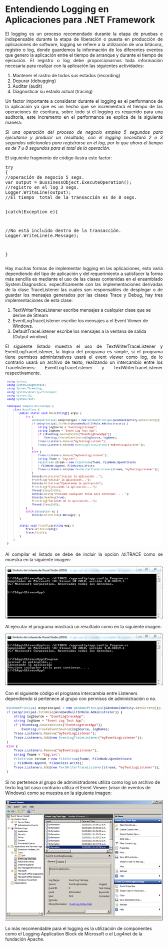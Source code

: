 # Entendiendo Logging en Aplicaciones para .NET Framework
<p align="justify">
El logging es un proceso recomendado durante la etapa de pruebas e indispensable durante la etapa de liberación o puesta en producción de aplicaciones de software, logging se refiere a la utilización de una bitácora, registro o log, donde guardemos la información de los diferentes eventos que genero la aplicación entre el tiempo de arranque y durante el tiempo de ejecución.
El registro o log debe proporcionarnos toda información necesaria para realizar con la aplicación las siguientes actividades:
</p>
<ol>
<li>Mantener el rastro de todos sus estados (recording)</li>
<li>Depurar (debugging)</li>
<li>Auditar (audit)</li>
<li>Diagnosticar su estado actual (tracing)</li>
</ol>
<p align="justify">
Un factor importante a considerar durante el logging es el performance de la aplicación ya que es un hecho que se incrementará el tiempo de las operaciones de escritura, sobre todo si el logging es requerido para una auditoría, este incremento en el performance se explica de la siguiente manera:
</p>
<p align="justify">
<i>
Si una operación del proceso de negocio emplea 5 segundos para ejecutarse y producir un resultado, con el logging necesitará 2 o 3 segundos adicionales para registrarse en el log, por lo que ahora el tiempo es de 7 u 8 segundos para el total de la operación.
</i>
</p>
<p>
El siguiente fragmento de código ilustra este factor:
</p>
<pre>
try
{
//operación de negocio 5 segs.
var output = BussinessObject.ExecuteOperation();
//registro en el log 3 segs.
Logger.WriteLine(output);
//El tiempo  total de la transacción es de 8 segs.

}catch(Exception e){

//No está incluído dentro de la transacción.
Logger.WriteLine(e.Message);

}
</pre>
<p align="justify">
Hay muchas formas de implementar logging en las aplicaciones, esto varía dependiendo del tipo de aplicación y del requerimiento a satisfacer la forma más sencilla es mediante el uso de las clases contenidas en el ensamblado System.Diagnostics. específicamente con las implementaciones derivadas de la clase TraceListener las cuales son responsables de desplegar o de guardar los mensajes generados por las clases Trace y Debug, hay tres implementaciones de esta clase:
</p>
<ol>
<li>TextWriterTraceListener escribe mensajes a cualquier clase que se derive de Stream</li>
<li>EventLogTraceListener escribe los mensajes a el Event Viewer de Windows.</li>
<li>DefaultTraceListener escribe los mensajes a la ventana de salida (Output window).</li>
</ol>
<p align="justify">
El siguiente listado muestra el uso de TextWriterTraceListener y EventLogTraceListener, la lógica del programa es simple, si el programa tiene permisos administrativos usará el event viewer como log, de lo contrario usará un archivo de texto, realizando un intercambio entre los Tracelisteners: EventLogTraceListener y TextWriterTraceListener respectivamente.
</p>
<img src="201112Code.png">
<p align="justify">
Al compilar el listado se debe de incluir la opción /d:TRACE como se muestra en la siguiente imagen:
</p>
<img src="log1.png">
<p>
Al ejecutar el programa mostrará un resultado como en la siguiente imagen:
</p>
<img src="log2.png">
<p>
Con el siguiente código el programa intercambia entre Listeners dependiendo si pertenece al grupo con permisos de administración o no.
</p>
<img src="201112Frag1Code.png">
<p>
Si no pertenece al grupo de administradores utiliza como log un archivo de texto log.txt caso contrario utiliza el Event Viewer (visor de eventos de Windows) como se muestra en la siguiente imagen:
</p>
<img src="log3.png">
<p>
Lo más recomendable para el logging es la utilización de componentes como el Logging Application Block de Microsoft o el Log4net de la fundación Apache.
</p>